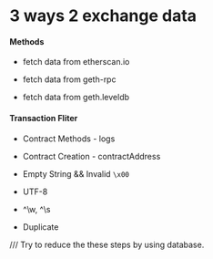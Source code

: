 
3 ways 2 exchange data
======================

#### Methods

+ fetch data from etherscan.io

+ fetch data from geth-rpc

+ fetch data from geth.leveldb

#### Transaction Fliter

+ Contract Methods - logs

+ Contract Creation - contractAddress

+ Empty String && Invalid `\x00`

+ UTF-8

+ ^\w, ^\s

+ Duplicate

/// Try to reduce the these steps by using database.